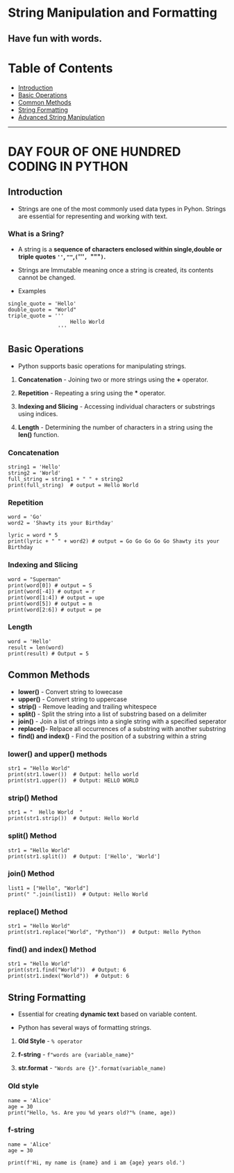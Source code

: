 # String Manipulation and Formatting
## Have fun with words.

# Table of Contents

- [Introduction](introduction)
- [Basic Operations](basic-operations)
- [Common Methods](common-methods)
- [String Formatting](string-formatting)
- [Advanced String Manipulation](advanced-string-manipulation)
-----------------------------------------

# DAY FOUR OF ONE HUNDRED CODING IN PYTHON

## Introduction

- Strings are one of the most commonly used data types in Pyhon. Strings are essential for representing and working with text.

### What is a Sring?

- A string is a __sequence of characters enclosed within single,double or triple quotes `''`, `""`,`(`'''`, `"""`)`.__

- Strings are Immutable meaning once a string is created, its contents cannot be changed.

- Examples

```
single_quote = 'Hello'
double_quote = "World"
triple_quote = '''
                    Hello World
                '''
```

## Basic Operations

- Python supports basic operations for manipulating strings.

1. __Concatenation__ - Joining two or more strings using the __+__ operator.

2. __Repetition__ - Repeating a sring using the __*__ operator.

3. __Indexing and Slicing__ - Accessing individual characters or substrings using indices.

4. __Length__ - Determining the number of characters in a string using the __len()__ function.


### Concatenation
```
string1 = 'Hello'
string2 = 'World'
full_string = string1 + " " + string2
print(full_string)  # output = Hello World
```

### Repetition
```
word = 'Go'
word2 = 'Shawty its your Birthday'

lyric = word * 5
print(lyric + " " + word2) # output = Go Go Go Go Go Shawty its your Birthday
```

### Indexing and Slicing
```
word = "Superman"
print(word[0]) # output = S
print(word[-4]) # output = r
print(word[1:4]) # output = upe
print(word[5]) # output = m
print(word[2:6]) # output = pe
```

### Length
```
word = 'Hello'
result = len(word)
print(result) # Output = 5
```

## Common Methods

- __lower()__ - Convert string to lowecase
- __upper()__ - Convert string to uppercase
- __strip()__ - Remove leading and trailing whitespece
- __split()__ - Split the string into a list of substring based on a delimiter
- __join()__ - Join a list of strings into a single string with a specified seperator
- __replace()__- Relpace all occurrences of a substring with another substring
- __find() and index()__ - Find the position of a substring within a string

### lower() and upper() methods
```
str1 = "Hello World"
print(str1.lower())  # Output: hello world
print(str1.upper())  # Output: HELLO WORLD

```

### strip() Method
```
str1 = "  Hello World  "
print(str1.strip())  # Output: Hello World

```

### split() Method
```
str1 = "Hello World"
print(str1.split())  # Output: ['Hello', 'World']

```

### join() Method
```
list1 = ["Hello", "World"]
print(" ".join(list1))  # Output: Hello World

```

### replace() Method
```
str1 = "Hello World"
print(str1.replace("World", "Python"))  # Output: Hello Python

```

### find() and index() Method
```
str1 = "Hello World"
print(str1.find("World"))  # Output: 6
print(str1.index("World"))  # Output: 6

```


## String Formatting
- Essential for creating __dynamic text__ based on variable content.

- Python has several ways of formatting strings.

1. __Old Style__ - `% operator`

2. __f-string__ - `f"words are {variable_name}"`

3. __str.format__ - `"Words are {}".format(variable_name)`


### Old style
```
name = 'Alice'
age = 30
print("Hello, %s. Are you %d years old?"% (name, age))

```

### f-string
```
name = 'Alice'
age = 30

print(f'Hi, my name is {name} and i am {age} years old.')

```